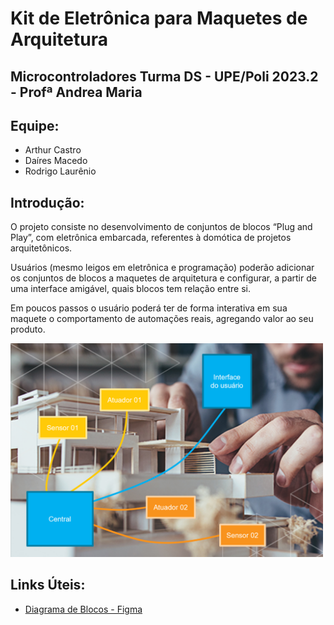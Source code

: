 # Kit de Eletrônica para Maquetes de Arquitetura
## Microcontroladores Turma DS - UPE/Poli 2023.2 - Profª Andrea Maria

## **Equipe**:

- Arthur Castro
- Daíres Macedo
- Rodrigo Laurênio

## **Introdução**:

O projeto consiste no desenvolvimento de conjuntos de blocos “Plug and Play”, com eletrônica embarcada, referentes à domótica de projetos arquitetônicos.

Usuários (mesmo leigos em eletrônica e programação) poderão adicionar os conjuntos de blocos a maquetes de arquitetura e configurar, a partir de uma interface amigável, quais blocos tem relação entre si.

Em poucos passos o usuário poderá ter de forma interativa em sua maquete o comportamento de automações reais, agregando valor ao seu produto.

<img src="./documentacao/img/visao_geral.png" alt="Visão Geral" width="500px"/>

## **Links Úteis**:

- [Diagrama de Blocos - Figma](https://www.figma.com/file/gwqnpKY4aKcTteURtjPVdM/Diagrama---Projeto-Kit-de-eletr%C3%B4nica-para-maquetes-de-arquitetura?type=whiteboard&node-id=0%3A1&t=AzJPs2MEIsFIb5rH-1)